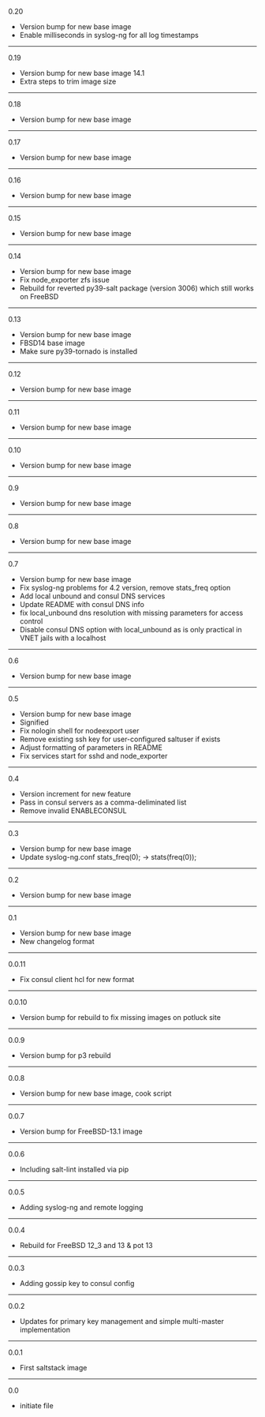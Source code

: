 0.20

* Version bump for new base image
* Enable milliseconds in syslog-ng for all log timestamps

---

0.19

* Version bump for new base image 14.1
* Extra steps to trim image size

---

0.18

* Version bump for new base image

---

0.17

* Version bump for new base image

---

0.16

* Version bump for new base image

---

0.15

* Version bump for new base image

---

0.14

* Version bump for new base image
* Fix node_exporter zfs issue
* Rebuild for reverted py39-salt package (version 3006) which still works on FreeBSD

---

0.13

* Version bump for new base image
* FBSD14 base image
* Make sure py39-tornado is installed

---

0.12

* Version bump for new base image

---

0.11

* Version bump for new base image

---

0.10

* Version bump for new base image

---

0.9

* Version bump for new base image

---

0.8

* Version bump for new base image

---

0.7

* Version bump for new base image
* Fix syslog-ng problems for 4.2 version, remove stats_freq option
* Add local unbound and consul DNS services
* Update README with consul DNS info
* fix local_unbound dns resolution with missing parameters for access control
* Disable consul DNS option with local_unbound as is only practical in VNET jails with a localhost

---

0.6

* Version bump for new base image

---

0.5

* Version bump for new base image
* Signified
* Fix nologin shell for nodeexport user
* Remove existing ssh key for user-configured saltuser if exists
* Adjust formatting of parameters in README
* Fix services start for sshd and node_exporter

---

0.4

* Version increment for new feature
* Pass in consul servers as a comma-deliminated list
* Remove invalid ENABLECONSUL

---

0.3

* Version bump for new base image
* Update syslog-ng.conf stats_freq(0); -> stats(freq(0));

---

0.2

* Version bump for new base image

---

0.1

* Version bump for new base image
* New changelog format

---

0.0.11

* Fix consul client hcl for new format

---

0.0.10

* Version bump for rebuild to fix missing images on potluck site

---

0.0.9

* Version bump for p3 rebuild

---

0.0.8

* Version bump for new base image, cook script

---

0.0.7

* Version bump for FreeBSD-13.1 image

---

0.0.6

* Including salt-lint installed via pip

---

0.0.5

* Adding syslog-ng and remote logging

---

0.0.4

* Rebuild for FreeBSD 12_3 and 13 & pot 13

---

0.0.3

* Adding gossip key to consul config

---

0.0.2

* Updates for primary key management and simple multi-master implementation

---

0.0.1

* First saltstack image

---

0.0

* initiate file
